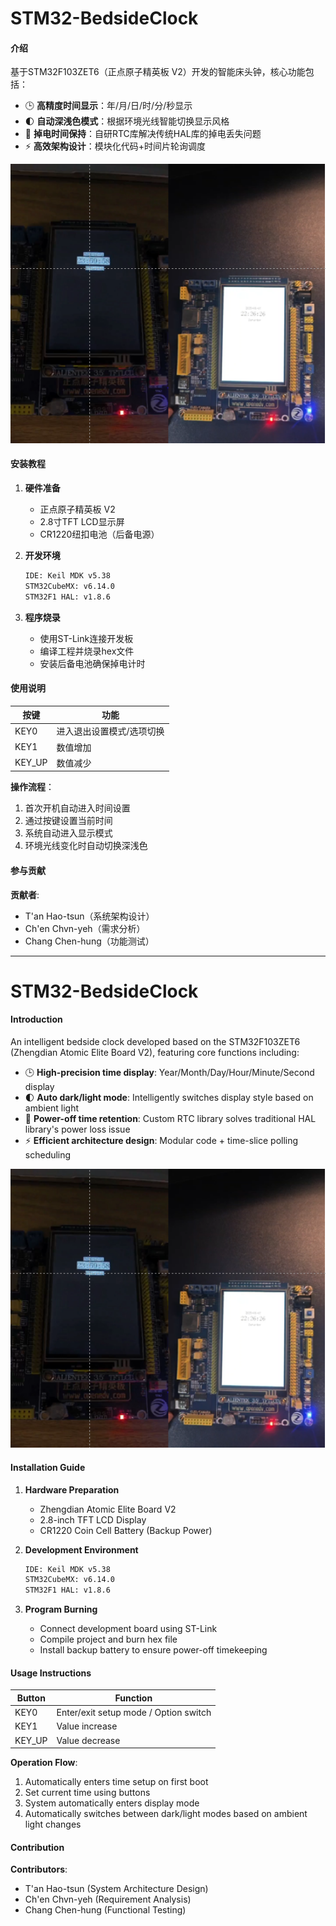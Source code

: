 # STM32-BedsideClock

#### 介绍
基于STM32F103ZET6（正点原子精英板 V2）开发的智能床头钟，核心功能包括：
- 🕒 **高精度时间显示**：年/月/日/时/分/秒显示
- 🌓 **自动深浅色模式**：根据环境光线智能切换显示风格
- 🔋 **掉电时间保持**：自研RTC库解决传统HAL库的掉电丢失问题
- ⚡ **高效架构设计**：模块化代码+时间片轮询调度

![系统演示图](picture.png)


#### 安装教程
1. **硬件准备**
   - 正点原子精英板 V2
   - 2.8寸TFT LCD显示屏
   - CR1220纽扣电池（后备电源）

2. **开发环境**
   ```bash
   IDE: Keil MDK v5.38
   STM32CubeMX: v6.14.0
   STM32F1 HAL: v1.8.6
   ```

3. **程序烧录**
   - 使用ST-Link连接开发板
   - 编译工程并烧录hex文件
   - 安装后备电池确保掉电计时

#### 使用说明
| 按键 | 功能 |
|------|------|
| KEY0 | 进入退出设置模式/选项切换 |
| KEY1 | 数值增加 |
| KEY_UP | 数值减少 |

**操作流程**：
1. 首次开机自动进入时间设置
2. 通过按键设置当前时间
3. 系统自动进入显示模式
4. 环境光线变化时自动切换深浅色

#### 参与贡献
**贡献者**:
- T'an Hao-tsun（系统架构设计）
- Ch'en Chvn-yeh（需求分析）
- Chang Chen-hung（功能测试）

---

# STM32-BedsideClock

#### Introduction
An intelligent bedside clock developed based on the STM32F103ZET6 (Zhengdian Atomic Elite Board V2), featuring core functions including:
- 🕒 **High-precision time display**: Year/Month/Day/Hour/Minute/Second display
- 🌓 **Auto dark/light mode**: Intelligently switches display style based on ambient light
- 🔋 **Power-off time retention**: Custom RTC library solves traditional HAL library's power loss issue
- ⚡ **Efficient architecture design**: Modular code + time-slice polling scheduling

![System Demo](picture.png)

#### Installation Guide
1. **Hardware Preparation**
   - Zhengdian Atomic Elite Board V2
   - 2.8-inch TFT LCD Display
   - CR1220 Coin Cell Battery (Backup Power)

2. **Development Environment**
   ```bash
   IDE: Keil MDK v5.38
   STM32CubeMX: v6.14.0
   STM32F1 HAL: v1.8.6
   ```

3. **Program Burning**
   - Connect development board using ST-Link
   - Compile project and burn hex file
   - Install backup battery to ensure power-off timekeeping

#### Usage Instructions
| Button | Function |
|--------|----------|
| KEY0 | Enter/exit setup mode / Option switch |
| KEY1 | Value increase |
| KEY_UP | Value decrease |

**Operation Flow**:
1. Automatically enters time setup on first boot
2. Set current time using buttons
3. System automatically enters display mode
4. Automatically switches between dark/light modes based on ambient light changes

#### Contribution
**Contributors**:
- T'an Hao-tsun (System Architecture Design)
- Ch'en Chvn-yeh (Requirement Analysis)
- Chang Chen-hung (Functional Testing)



